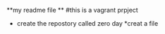 **my readme file **
#this is a vagrant prpject
* create the repostory called zero day
*creat a file
